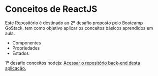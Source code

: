 # Conceitos de ReactJS
Este Repositório é destinado ao 2º desafio proposto pelo Bootcamp GoStack, tem como objetivo aplicar os conceitos básicos aprendidos em aula.
- Componentes
- Propriedades
- Estados


1º desafio conceitos nodejs: <a href="https://github.com/Tava1/conceitos-nodejs">Acessar o repositório back-end desta aplicação.</a>
